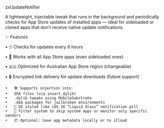 zxUpdateNotifier

A lightweight, injectable tweak that runs in the background and periodically checks for App Store updates of installed apps — ideal for sideloaded or cloned apps that don’t receive native update notifications.

✨ Features
	
•	⏱ Checks for updates every 6 hours
	
•	📲 Works with all App Store apps (even sideloaded ones)
	
•	🇦🇺 Optimized for Australian App Store region (changeable)
	
•	🔒 Encrypted link delivery for update downloads (future support)

	•	🛠 Supports injection into:
	•	IPA files (via insert_dylib)
	•	.dylib tweaks using MobileSubstrate
	•	.deb packages for jailbroken environments
	•	🧊 UI styled like iOS 26 “Liquid Glass” notification pill
	•	🎯 Filter system to skip system apps or monitor only specific vendors
	•	📦 Optional: Save app metadata locally or to iCloud